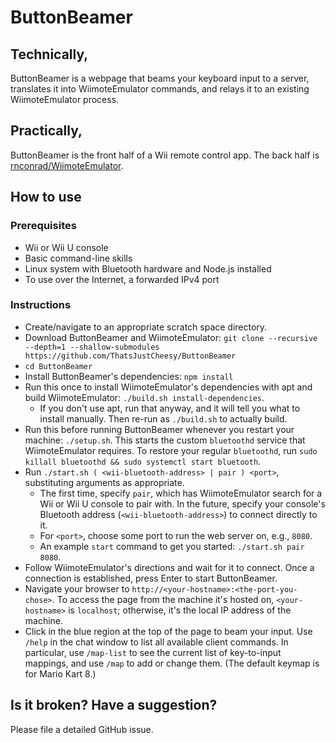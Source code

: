 # ButtonBeamer

## Technically,

ButtonBeamer is a webpage that beams your keyboard input to a server, translates it into WiimoteEmulator commands, and relays it to an existing WiimoteEmulator process.

## Practically,

ButtonBeamer is the front half of a Wii remote control app. The back half is [rnconrad/WiimoteEmulator](https://github.com/rnconrad/WiimoteEmulator).

## How to use

### Prerequisites

* Wii or Wii U console
* Basic command-line skills
* Linux system with Bluetooth hardware and Node.js installed
* To use over the Internet, a forwarded IPv4 port

### Instructions

* Create/navigate to an appropriate scratch space directory.
* Download ButtonBeamer and WiimoteEmulator: `git clone --recursive --depth=1 --shallow-submodules https://github.com/ThatsJustCheesy/ButtonBeamer`
* `cd ButtonBeamer`
* Install ButtonBeamer's dependencies: `npm install`
* Run this once to install WiimoteEmulator's dependencies with apt and build WiimoteEmulator: `./build.sh install-dependencies`.
  * If you don't use apt, run that anyway, and it will tell you what to install manually. Then re-run as `./build.sh` to actually build.
* Run this before running ButtonBeamer whenever you restart your machine: `./setup.sh`. This starts the custom `bluetoothd` service that WiimoteEmulator requires. To restore your regular `bluetoothd`, run `sudo killall bluetoothd && sudo systemctl start bluetooth`.
* Run `./start.sh ( <wii-bluetooth-address> | pair ) <port>`, substituting arguments as appropriate.
  * The first time, specify `pair`, which has WiimoteEmulator search for a Wii or Wii U console to pair with. In the future, specify your console's Bluetooth address (`<wii-bluetooth-address>`) to connect directly to it.
  * For `<port>`, choose some port to run the web server on, e.g., `8080`.
  * An example `start` command to get you started: `./start.sh pair 8080`.
* Follow WiimoteEmulator's directions and wait for it to connect. Once a connection is established, press Enter to start ButtonBeamer.
* Navigate your browser to `http://<your-hostname>:<the-port-you-chose>`. To access the page from the machine it's hosted on, `<your-hostname>` is `localhost`; otherwise, it's the local IP address of the machine.
* Click in the blue region at the top of the page to beam your input. Use `/help` in the chat window to list all available client commands. In particular, use `/map-list` to see the current list of key-to-input mappings, and use `/map` to add or change them. (The default keymap is for Mario Kart 8.)

## Is it broken? Have a suggestion?

Please file a detailed GitHub issue.

